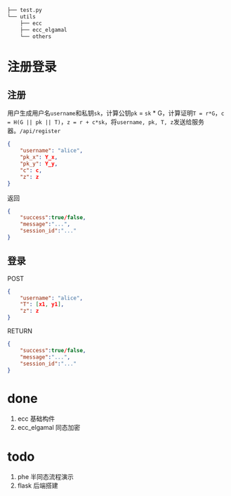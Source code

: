```sh
├── test.py
└── utils
    ├── ecc
    ├── ecc_elgamal
    └── others
```

# 注册登录

## 注册

用户生成用户名`username`和私钥`sk`，计算公钥`pk` = `sk` * G，计算证明`T = r*G`，`c = H(G || pk || T)`，`z = r + c*sk`，将`username, pk, T, z`发送给服务器。`/api/register`
```json
{
    "username": "alice",
    "pk_x": Y_x,
    "pk_y": Y_y,
    "c": c,
    "z": z
}
```

返回

```json
{
    "success":true/false,
    "message":"...",
    "session_id":"..."
}
```

## 登录

POST
```json
{
    "username": "alice",
    "T": [x1, y1],
    "z": z
}
```

RETURN

```json
{
    "success":true/false,
    "message":"...",
    "session_id":"..."
}
```

# done

1. ecc 基础构件
2. ecc_elgamal 同态加密

# todo

1. phe 半同态流程演示
2. flask 后端搭建